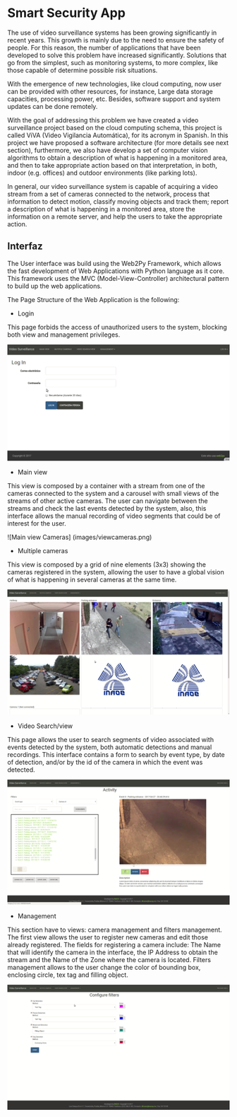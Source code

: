 # Smart Security App

The use of video surveillance systems has been growing significantly in recent years. This growth is mainly due to the need to ensure the safety of people. For this reason, the number of applications that have been developed to solve this problem have increased significantly. Solutions that go from the simplest, such as monitoring systems, to more complex, like those capable of determine possible risk situations. 

With the emergence of new technologies, like cloud computing, now user can be provided with other resources, for instance, Large data storage capacities, processing power, etc. Besides, software support and system updates can be done remotely.

With the goal of addressing this problem we have created a video surveillance project based on the cloud computing schema, this project is called ViVA (Video Vigilancia Automática), for its acronym in Spanish. In this project we have proposed a software architecture (for more details see next section), furthermore, we also have develop a set of computer vision algorithms to obtain a description of what is happening in a monitored area, and then to take appropriate action based on that interpretation, in both, indoor (e.g. offices) and outdoor environments (like parking lots).

In general, our video surveillance system is capable of acquiring a video stream from a set of cameras connected to the network, process that information to detect motion, classify moving objects and track them; report a description of what is happening in a monitored area, store the information on a remote server, and help the users to take the appropriate action.

## Interfaz

The User interface was build using the Web2Py Framework, which allows the fast development of Web Applications with Python language as it core. This framework uses the MVC (Model-View-Controller) architectural pattern to build up the web applications.

The Page Structure of the Web Application is the following:

* Login

This page forbids the access of unauthorized users to the system, blocking both view and management privileges.

![Login](images/login.png)


* Main view

This view is composed by a container with a stream from one of the cameras connected to the system and a carousel with small views of the streams of other active cameras. The user can navigate between the streams and check the last events detected by the system, also, this interface allows the manual recording of video segments that could be of interest for the user.

![Main view Cameras] (images/viewcameras.png)

* Multiple cameras

This view is composed by a grid of nine elements (3x3) showing the cameras registered in the system, allowing the user to have a global vision of what is happening in several cameras at the same time.

![Multiple cameras view](images/multiplecameras.png)


* Video Search/view

This page allows the user to search segments of video associated with events detected by the system, both automatic detections and manual recordings. This interface contains a form to search by event type, by date of detection, and/or by the id of the camera in which the event was detected.

![Video Search/View](images/videosearch.png)


* Management

This section have to views: camera management and filters management. The first view allows the user to register new cameras and edit those already registered. The fields for registering a camera include: The Name that will identify the camera in the interface, the IP Address to obtain the stream and the Name of the Zone where the camera is located. Filters management allows to the user change the color of bounding box, enclosing circle, tex tag and filling object.

![Filter management](images/management.png)
